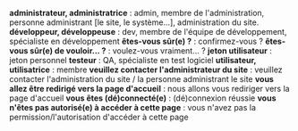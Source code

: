**administrateur, administratrice** : admin, membre de l'administration, personne administrant \[le site, le système...\], administration du site.
**développeur, développeuse** : dev, membre de l'équipe de développement, spécialiste en développement
**êtes-vous sûr(e) ?** : confirmez-vous ?
**êtes-vous sûr(e) de vouloir... ?** : voulez-vous vraiment... ?
**jeton utilisateur** : jeton personnel
**testeur** : QA, spécialiste en test logiciel
**utilisateur, utilisatrice** : membre
**veuillez contacter l'administrateur du site** : veuillez contacter l'administration du site / la personne administrant le site
**vous allez être redirigé vers la page d'accueil** : nous allons vous rediriger vers la page d'accueil
**vous êtes (dé)connecté(e)** : (dé)connexion réussie
**vous n'êtes pas autorisé(e) à accéder à cette page** : vous n'avez pas la permission/l'autorisation d'accéder à cette page